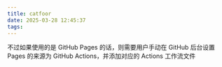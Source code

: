 ```yaml
---
title: catfoor
date: 2025-03-28 12:45:37
tags:
---
```


不过如果使用的是 GitHub Pages 的话，则需要用户手动在 GitHub 后台设置 Pages 的来源为 GitHub Actions，并添加对应的 Actions 工作流文件
